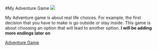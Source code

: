 

<html>
<body>
  #My Adventure Game
  <image src="https://warnercnr.colostate.edu/wp-content/uploads/sites/2/2017/04/shutterstock_428626417-1024x683.jpg" id="image1">
  <p>
    My Adventure game is about real life choices. For example, the first decision that you have to make is go outside or stay inside. This game is about choosing an option that will lead to another option. <b> I will be adding more endings later on</b> </p>
    <a href="https://x.thunkable.com/projects/618c2271932eff0011f524fe/f8cba965-2a2e-464a-8227-04102e310b43/designer"> Adventure Game </a>
<link rel="stylesheet" href="Css.css">
